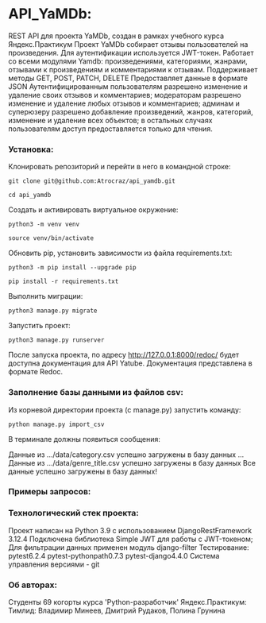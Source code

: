 # API_YaMDb:
REST API для проекта YaMDb, создан в рамках учебного курса Яндекс.Практикум
Проект YaMDb собирает отзывы пользователей на произведения.
Для аутентификации используется JWT-токен.
Работает со всеми модулями Yamdb: произведениями, категориями, жанрами, отзывами к произведениям и комментариями к отзывам.
Поддерживает методы GET, POST, PATCH, DELETE
Предоставляет данные в формате JSON
Аутентифицированным пользователям разрешено изменение и удаление своих отзывов и комментариев;
модераторам разрешено изменение и удаление любых отзывов и комментариев;
админам и суперюзеру разрешено добавление произведений, жанров, категорий, изменение и удаление всех объектов;
в остальных случаях пользователям доступ предоставляется только для чтения.

### Установка:

Клонировать репозиторий и перейти в него в командной строке:

```
git clone git@github.com:Atrocraz/api_yamdb.git
```

```
cd api_yamdb
```

Cоздать и активировать виртуальное окружение:

```
python3 -m venv venv
```

```
source venv/bin/activate
```

Обновить pip, установить зависимости из файла requirements.txt:

```
python3 -m pip install --upgrade pip
```

```
pip install -r requirements.txt
```

Выполнить миграции:

```
python3 manage.py migrate
```

Запустить проект:

```
python3 manage.py runserver
```

После запуска проекта, по адресу http://127.0.0.1:8000/redoc/ будет доступна документация для API Yatube.  Документация представлена в формате Redoc.

### Заполнение базы данными из файлов csv:

Из корневой директории проекта (с manage.py) запустить команду:

```
python manage.py import_csv
```

В терминале должны появиться сообщения:

Данные из .../data/category.csv успешно загружены в базу данных
...
Данные из .../data/genre_title.csv успешно загружены в базу данных
Все данные успешно загружены в базу данных!

### Примеры запросов:



### Технологический стек проекта:
Проект написан на Python 3.9 с использованием DjangoRestFramework 3.12.4
Подключена библиотека Simple JWT для работы с JWT-токеном;
Для фильтрации данных применен модуль django-filter
Тестирование: pytest6.2.4
  pytest-pythonpath0.7.3
  pytest-django4.4.0
Система управления версиями - git

### Об авторах:
Студенты 69 когорты курса 'Python-разработчик' Яндекс.Практикум:
Тимлид: Владимир Минеев, 
Дмитрий Рудаков, 
Полина Грунина
